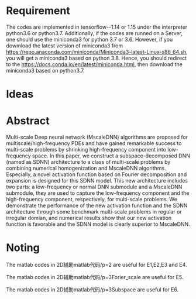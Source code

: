 # Requirement
The codes are implemented in tensorflow--1.14 or 1.15 under the interpreter python3.6 or python3.7. Additionally, if the codes are runned on a Server, one should use the miniconda3 for python 3.7 or 3.6. However, if you dowmload the latest version of miniconda3 from https://repo.anaconda.com/miniconda/Miniconda3-latest-Linux-x86_64.sh, you will get a miniconda3 based on python 3.8. Hence, you should redirect to the https://docs.conda.io/en/latest/miniconda.html, then download the miniconda3 based on python3.7.

# Ideas

# Abstract
Multi-scale Deep neural network (MscaleDNN) algorithms are proposed for multiscale/high-frequency PDEs and have gained remarkable success to multi-scale problems by shrinking high-frequency component into low-frequency space. In this paper, we construct a subspace-decomposed DNN (named as SDNN) architecture to a class of multi-scale problems by combining numerical homogenization and MscaleDNN algorithms. Especially, a novel activation function based on Fourier decomposition and expansion is designed for this SDNN model.  This new architecture includes two parts: a low-frequency or normal DNN submodule and a MscaleDNN submodule, they are used to capture the low-frequency component and the high-frequency component, respectively, for multi-scale problems. We demonstrate the performance of  the new activation function and the SDNN architecture through some benchmark multi-scale problems in regular or irregular domian, and numerical results show that our new activation function is favorable and the SDNN model is clearly superior to MscaleDNN.

# Noting
The matlab codes in 2D辅助matlab代码/p=2 are useful for E1,E2,E3 and E4.

The matlab codes in 2D辅助matlab代码/p=3Forier_scale are useful for E5.

The matlab codes in 2D辅助matlab代码/p=3Subspace are useful for E6.

